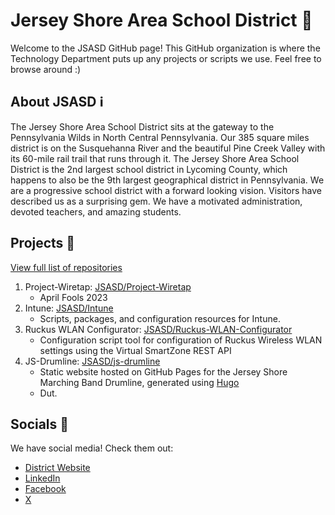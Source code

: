 # Jersey Shore Area School District 🌟
Welcome to the JSASD GitHub page! This GitHub organization is where the Technology Department puts up any projects or scripts we use. Feel free to browse around :)


## About JSASD ℹ️
The Jersey Shore Area School District sits at the gateway to the Pennsylvania Wilds in North Central Pennsylvania.  Our 385 square miles district is on the Susquehanna River and the beautiful Pine Creek Valley with its 60-mile rail trail that runs through it.  The Jersey Shore Area School District is the 2nd largest school district in Lycoming County, which happens to also be the 9th largest geographical district in Pennsylvania.  We are a progressive school district with a forward looking vision.  Visitors have described us as a surprising gem.  We have a motivated administration, devoted teachers, and amazing students.


## Projects 🚀
[View full list of repositories](https://github.com/orgs/JSASD/repositories)

1. Project-Wiretap: [JSASD/Project-Wiretap](https://github.com/JSASD/Project-Wiretap)
   - April Fools 2023
1. Intune: [JSASD/Intune](https://github.com/JSASD/Intune)
   - Scripts, packages, and configuration resources for Intune.
1. Ruckus WLAN Configurator: [JSASD/Ruckus-WLAN-Configurator](https://github.com/JSASD/Ruckus-WLAN-Configurator)
   - Configuration script tool for configuration of Ruckus Wireless WLAN settings using the Virtual SmartZone REST API
1. JS-Drumline: [JSASD/js-drumline](https://github.com/JSASD/js-drumline)
   - Static website hosted on GitHub Pages for the Jersey Shore Marching Band Drumline, generated using [Hugo](https://gohugo.io)
   - Dut.


## Socials 🐧
We have social media! Check them out:
 - [District Website](https://www.jsasd.org/)
 - [LinkedIn](https://www.linkedin.com/company/jsasd/)
 - [Facebook](https://www.facebook.com/jsasd)
 - [X ](https://x.com/JSASDSchools)
